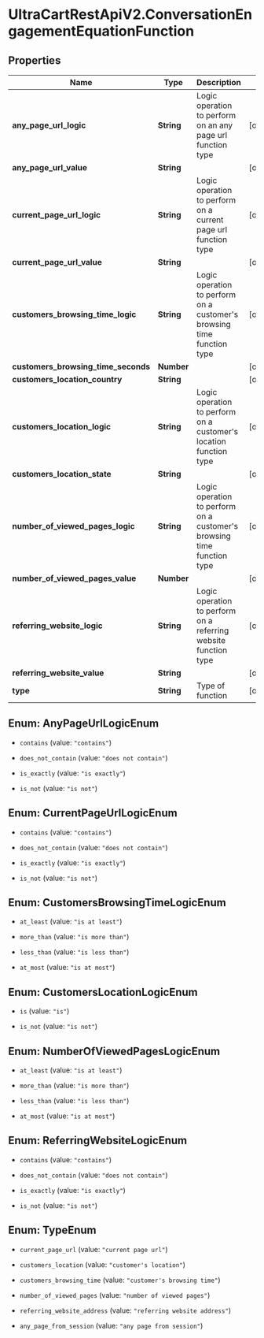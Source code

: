 # UltraCartRestApiV2.ConversationEngagementEquationFunction

## Properties
Name | Type | Description | Notes
------------ | ------------- | ------------- | -------------
**any_page_url_logic** | **String** | Logic operation to perform on an any page url function type | [optional] 
**any_page_url_value** | **String** |  | [optional] 
**current_page_url_logic** | **String** | Logic operation to perform on a current page url function type | [optional] 
**current_page_url_value** | **String** |  | [optional] 
**customers_browsing_time_logic** | **String** | Logic operation to perform on a customer's browsing time function type | [optional] 
**customers_browsing_time_seconds** | **Number** |  | [optional] 
**customers_location_country** | **String** |  | [optional] 
**customers_location_logic** | **String** | Logic operation to perform on a customer's location function type | [optional] 
**customers_location_state** | **String** |  | [optional] 
**number_of_viewed_pages_logic** | **String** | Logic operation to perform on a customer's browsing time function type | [optional] 
**number_of_viewed_pages_value** | **Number** |  | [optional] 
**referring_website_logic** | **String** | Logic operation to perform on a referring website function type | [optional] 
**referring_website_value** | **String** |  | [optional] 
**type** | **String** | Type of function | [optional] 


<a name="AnyPageUrlLogicEnum"></a>
## Enum: AnyPageUrlLogicEnum


* `contains` (value: `"contains"`)

* `does_not_contain` (value: `"does not contain"`)

* `is_exactly` (value: `"is exactly"`)

* `is_not` (value: `"is not"`)




<a name="CurrentPageUrlLogicEnum"></a>
## Enum: CurrentPageUrlLogicEnum


* `contains` (value: `"contains"`)

* `does_not_contain` (value: `"does not contain"`)

* `is_exactly` (value: `"is exactly"`)

* `is_not` (value: `"is not"`)




<a name="CustomersBrowsingTimeLogicEnum"></a>
## Enum: CustomersBrowsingTimeLogicEnum


* `at_least` (value: `"is at least"`)

* `more_than` (value: `"is more than"`)

* `less_than` (value: `"is less than"`)

* `at_most` (value: `"is at most"`)




<a name="CustomersLocationLogicEnum"></a>
## Enum: CustomersLocationLogicEnum


* `is` (value: `"is"`)

* `is_not` (value: `"is not"`)




<a name="NumberOfViewedPagesLogicEnum"></a>
## Enum: NumberOfViewedPagesLogicEnum


* `at_least` (value: `"is at least"`)

* `more_than` (value: `"is more than"`)

* `less_than` (value: `"is less than"`)

* `at_most` (value: `"is at most"`)




<a name="ReferringWebsiteLogicEnum"></a>
## Enum: ReferringWebsiteLogicEnum


* `contains` (value: `"contains"`)

* `does_not_contain` (value: `"does not contain"`)

* `is_exactly` (value: `"is exactly"`)

* `is_not` (value: `"is not"`)




<a name="TypeEnum"></a>
## Enum: TypeEnum


* `current_page_url` (value: `"current page url"`)

* `customers_location` (value: `"customer's location"`)

* `customers_browsing_time` (value: `"customer's browsing time"`)

* `number_of_viewed_pages` (value: `"number of viewed pages"`)

* `referring_website_address` (value: `"referring website address"`)

* `any_page_from_session` (value: `"any page from session"`)




